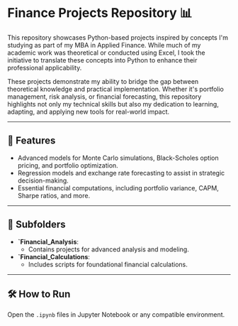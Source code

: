 # Finance Projects Repository 📊

This repository showcases Python-based projects inspired by concepts I'm studying as part of my MBA in Applied Finance. While much of my academic work was theoretical or conducted using Excel, I took the initiative to translate these concepts into Python to enhance their professional applicability.

These projects demonstrate my ability to bridge the gap between theoretical knowledge and practical implementation. Whether it's portfolio management, risk analysis, or financial forecasting, this repository highlights not only my technical skills but also my dedication to learning, adapting, and applying new tools for real-world impact.

---

## 🌟 Features
  - Advanced models for Monte Carlo simulations, Black-Scholes option pricing, and portfolio optimization.
  - Regression models and exchange rate forecasting to assist in strategic decision-making.
  - Essential financial computations, including portfolio variance, CAPM, Sharpe ratios, and more.

---

## 📂 Subfolders
- **`Financial_Analysis**:
  - Contains projects for advanced analysis and modeling.
- **`Financial_Calculations**:
  - Includes scripts for foundational financial calculations.

---

## 🛠️ How to Run
Open the `.ipynb` files in Jupyter Notebook or any compatible environment.
